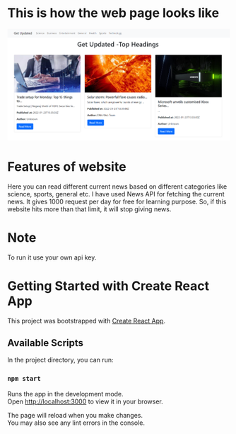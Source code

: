 # This is how the web page looks like
![](Design/home.png)

# Features of website
Here you can read different current news based on different categories like science, sports, general etc.
I have used News API for fetching the current news. It gives 1000 request per day for free for learning purpose. So, if this 
website hits more than that limit, it will stop giving news. 

# Note
To run it use your own api key.

# Getting Started with Create React App

This project was bootstrapped with [Create React App](https://github.com/facebook/create-react-app).

## Available Scripts

In the project directory, you can run:

### `npm start`

Runs the app in the development mode.\
Open [http://localhost:3000](http://localhost:3000) to view it in your browser.

The page will reload when you make changes.\
You may also see any lint errors in the console.
